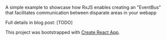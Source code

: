A simple example to showcase how RxJS enables creating an "EventBus" that facilitates communication between disparate areas in your webapp

Full details in blog post: [TODO]

This project was bootstrapped with [Create React App](https://github.com/facebook/create-react-app).
